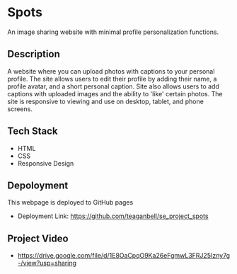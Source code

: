 # Spots

An image sharing website with minimal profile personalization functions.

## Description

A website where you can upload photos with captions to your personal profile. The site allows users to edit their profile by adding their name, a profile avatar, and a short personal caption. Site also allows users to add captions with uploaded images and the ability to 'like' certain photos. The site is responsive to viewing and use on desktop, tablet, and phone screens.

## Tech Stack

- HTML
- CSS
- Responsive Design

## Depoloyment

This webpage is deployed to GitHub pages

- Deployment Link: https://github.com/teaganbell/se_project_spots

## Project Video

- https://drive.google.com/file/d/1E8OaCpqO9Ka26eFgmwL3FRJ25Izny7g-/view?usp=sharing
